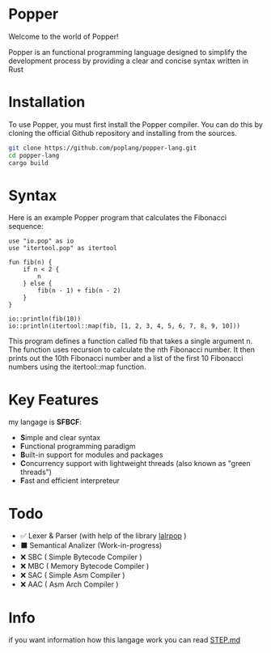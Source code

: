# Popper
Welcome to the world of Popper!

Popper is an functional programming language designed to simplify the development process by providing a clear and concise syntax written in Rust

# Installation
To use Popper, you must first install the Popper compiler. You can do this by cloning the official Github repository and installing from the sources.

```bash
git clone https://github.com/poplang/popper-lang.git
cd popper-lang
cargo build
```
# Syntax
Here is an example Popper program that calculates the Fibonacci sequence:

```
use "io.pop" as io
use "itertool.pop" as itertool

fun fib(n) {
    if n < 2 {
        n
    } else {
        fib(n - 1) + fib(n - 2)
    }
}

io::println(fib(10))
io::println(itertool::map(fib, [1, 2, 3, 4, 5, 6, 7, 8, 9, 10]))
```
This program defines a function called fib that takes a single argument n. The function uses recursion to calculate the nth Fibonacci number. It then prints out the 10th Fibonacci number and a list of the first 10 Fibonacci numbers using the itertool::map function.

# Key Features
my langage is **SFBCF**: 
* **S**imple and clear syntax
* **F**unctional programming paradigm
* **B**uilt-in support for modules and packages
* **C**oncurrency support with lightweight threads (also known as "green threads")
* **F**ast and efficient interpreteur

# Todo
 * ✅ Lexer & Parser (with help of the library [lalrpop](https://github.com/lalrpop/lalrpop) )
 * ⬛️ Semantical Analizer (Work-in-progress)
 * ❌ SBC ( Simple Bytecode Compiler )
 * ❌ MBC ( Memory Bytecode Compiler )
 * ❌ SAC ( Simple Asm Compiler )
 * ❌ AAC ( Asm Arch Compiler ) 

# Info

if you want information how this langage work you can read [STEP.md](STEP.md)

